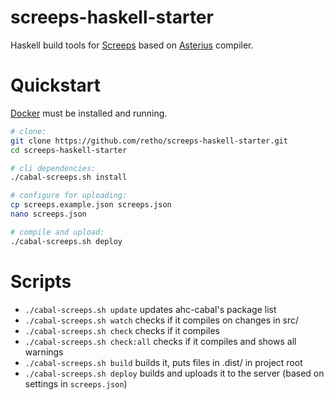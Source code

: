 
# screeps-haskell-starter

Haskell build tools for [Screeps](https://screeps.com/) based on [Asterius](https://github.com/tweag/asterius) compiler.



# Quickstart

[Docker](https://www.docker.com/get-started) must be installed and running.

```bash
# clone:
git clone https://github.com/retho/screeps-haskell-starter.git
cd screeps-haskell-starter

# cli dependencies:
./cabal-screeps.sh install

# configure for uploading:
cp screeps.example.json screeps.json
nano screeps.json

# compile and upload:
./cabal-screeps.sh deploy
```



# Scripts

- `./cabal-screeps.sh update` updates ahc-cabal's package list
- `./cabal-screeps.sh watch` checks if it compiles on changes in src/
- `./cabal-screeps.sh check` checks if it compiles
- `./cabal-screeps.sh check:all` checks if it compiles and shows all warnings
- `./cabal-screeps.sh build` builds it, puts files in .dist/ in project root
- `./cabal-screeps.sh deploy` builds and uploads it to the server (based on settings in `screeps.json`)
